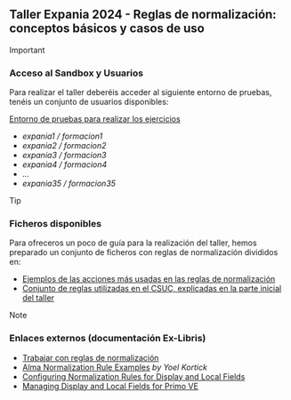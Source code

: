 ## Taller Expania 2024 - Reglas de normalización: conceptos básicos y casos de uso
> [!IMPORTANT]
> ### Acceso al Sandbox y Usuarios
> Para realizar el taller deberéis acceder al siguiente entorno de pruebas, tenéis un conjunto de usuarios disponibles:
> 
> [Entorno de pruebas para realizar los ejercicios](https://sandbox03-eu.alma.exlibrisgroup.com/mng/login?institute=34CSUC_NETWORK&auth=local)
>
> - _expania1 / formacion1_
> - _expania2 / formacion2_
> - _expania3 / formacion3_
> - _expania4 / formacion4_
> - _..._
> - _expania35 / formacion35_

> [!TIP]
> ### Ficheros disponibles
> Para ofreceros un poco de guía para la realización del taller, hemos preparado un conjunto de ficheros con reglas de normalización divididos en:
> - [Ejemplos de las acciones más usadas en las reglas de normalización](Ejemplos/)
> - [Conjunto de reglas utilizadas en el CSUC, explicadas en la parte inicial del taller](ReglasCSUC/)

> [!NOTE]
> ### Enlaces externos (documentación Ex-Libris)
> - [Trabajar con reglas de normalización](https://knowledge.exlibrisgroup.com/Alma/Product_Documentation/Alma_Online_Help_(Espa%C3%B1ol)/Gesti%C3%B3n_de_metadatos/140Trabajar_con_reglas/020Trabajar_con_reglas_de_normalizaci%C3%B3n)
> - [Alma Normalization Rule Examples](https://developers.exlibrisgroup.com/blog/alma-normalization-rule-examples/) _by Yoel Kortick_
> - [Configuring Normalization Rules for Display and Local Fields](https://knowledge.exlibrisgroup.com/Primo/Product_Documentation/020Primo_VE/Primo_VE_(English)/050Display_Configuration/Configuring_Normalization_Rules_for_Display_and_Local_Fields)
> - [Managing Display and Local Fields for Primo VE](https://knowledge.exlibrisgroup.com/Primo/Product_Documentation/020Primo_VE/Primo_VE_(English)/050Display_Configuration/040Configuring_Local_Display_and_Search_Fields_for_Primo_VE)
